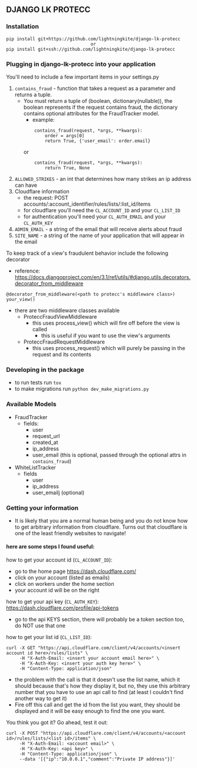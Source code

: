 ## DJANGO LK PROTECC

### Installation
```
pip install git+https://github.com/lightningkite/django-lk-protecc
                                or
pip install git+ssh://github.com/lightningkite/django-lk-protecc
```

### Plugging in django-lk-protecc into your application
You'll need to include a few important items in your settings.py
1. `contains_fraud` - function that takes a request as a parameter and returns a tuple. 
    - You must return a tuple of (boolean, dictionary(nullable)), the boolean represents if the request contains fraud, the dictionary contains optional attributes for the FraudTracker model.
        - example:
        ```
            contains_fraud(request, *args, **kwargs):
                order = args[0]
                return True, {'user_email': order.email}
        ``` 
        or
        ```
            contains_fraud(request, *args, **kwargs):
                return True, None
        ```
2. `ALLOWED_STRIKES` - an int that determines how many strikes an ip address can have
3. Cloudflare information
    - the request: POST accounts/:account_identifier/rules/lists/:list_id/items
    - for cloudflare you'll need the `CL_ACCOUNT_ID` and your `CL_LIST_ID`
    - for authentication you'll need your `CL_AUTH_EMAIL` and your `CL_AUTH_KEY`
4. `ADMIN_EMAIL` - a string of the email that will receive alerts about fraud
5. `SITE_NAME` - a string of the name of your application that will appear in the email

To keep track of a view's fraudulent behavior include the following decorator
- reference: https://docs.djangoproject.com/en/3.1/ref/utils/#django.utils.decorators.decorator_from_middleware
```
@decorator_from_middleware(<path to protecc's middleware class>)
your_view()
```
- there are two middleware classes available
    - ProteccFraudViewMiddleware
        - this uses process_view() which will fire off before the view is called
            - this is useful if you want to use the view's arguments
    - ProteccFraudRequestMiddleware
        - this uses process_request() which will purely be passing in the request and its contents

### Developing in the package
- to run tests run `tox`
- to make migrations run `python dev_make_migrations.py`

### Available Models
- FraudTracker
    - fields:
        - user
        - request_url
        - created_at
        - ip_address
        - user_email (this is optional, passed through the optional attrs in `contains_fraud`)
- WhiteListTracker
    - fields
        - user
        - ip_address
        - user_emailj (optional)

### Getting your information
- It is likely that you are a normal human being and you do not know how to get arbitrary information from cloudflare. Turns out that cloudflare is one of the least friendly websites to navigate!
#### here are some steps I found useful:
how to get your account id (`CL_ACCOUNT_ID`): 
- go to the home page https://dash.cloudflare.com/
- click on your account (listed as emails)
- click on workers under the home section
- your account id will be on the right 

how to get your api key (`CL_AUTH_KEY`):
https://dash.cloudflare.com/profile/api-tokens
- go to the api KEYS section, there will probably be a token section too, do NOT use that one

how to get your list id (`CL_LIST_ID`):
```
curl -X GET "https://api.cloudflare.com/client/v4/accounts/<insert account id here>/rules/lists" \
     -H "X-Auth-Email: <insert your account email here>" \
     -H "X-Auth-Key: <insert your auth key here>" \
     -H "Content-Type: application/json"
 ```
- the problem with the call is that it doesn't use the list name, which it should because that's how they display it, but no, they use this arbitrary number that you have to use an api call to find (at least I couldn't find another way to get it)
- Fire off this call and get the id from the list you want, they should be displayed and it will be easy enough to find the one you want.

You think you got it? Go ahead, test it out:
```
curl -X POST "https://api.cloudflare.com/client/v4/accounts/<account id>/rules/lists/<list id>/items" \
     -H "X-Auth-Email: <account email>" \
     -H "X-Auth-Key: <api key>" \
     -H "Content-Type: application/json" \
     --data '[{"ip":"10.0.0.1","comment":"Private IP address"}]'
```
